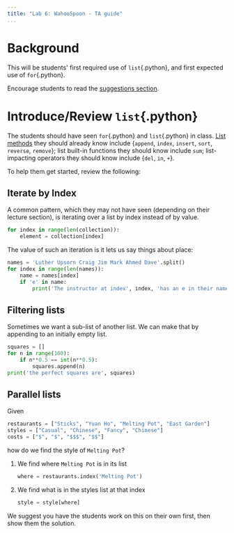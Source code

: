 ```yaml
---
title: "Lab 6: WahooSpoon - TA guide"
...
```


# Background

This will be students' first required use of `list`{.python}, and first expected use of `for`{.python}.

Encourage students to read the [suggestions section](lab08-spoon.html#suggestions).

# Introduce/Review `list`{.python}

The students should have seen `for`{.python} and `list`{.python} in class.
[List methods](https://docs.python.org/3.3/tutorial/datastructures.html#more-on-lists) they should already know include {`append`, `index`, `insert`, `sort`, `reverse`, `remove`}; list built-in functions they should know include `sum`; list-impacting operators they should know include {`del`, `in`, `+`}.

To help them get started, review the following:

## Iterate by Index

A common pattern, which they may not have seen (depending on their lecture section), is iterating over a list by index instead of by value.

````python
for index in range(len(collection)):
    element = collection[index]
````

The value of such an iteration is it lets us say things about place:

````python
names = 'Luther Upsorn Craig Jim Mark Ahmed Dave'.split()
for index in range(len(names)):
    name = names[index]
    if 'e' in name:
        print('The instructor at index', index, 'has an e in their name')
````


## Filtering lists

Sometimes we want a sub-list of another list.  We can make that by appending to an initially empty list.

````python
squares = []
for n in range(100):
    if n**0.5 == int(n**0.5):
        squares.append(n)
print('the perfect squares are', squares)
````


## Parallel lists

Given

````python
restaurants = ["Sticks", "Yuan Ho", "Melting Pot", "East Garden"]
styles = ["Casual", "Chinese", "Fancy", "Chinese"]
costs = ["$", "$", "$$$", "$$"]
````

how do we find the style of `Melting Pot`?

1.  We find where `Melting Pot` is in its list
    
    ````python
    where = restaurants.index('Melting Pot')
    ````

2.  We find what is in the styles list at that index

    ````python
    style = style[where]
    ````

We suggest you have the students work on this on their own first, then show them the solution.



